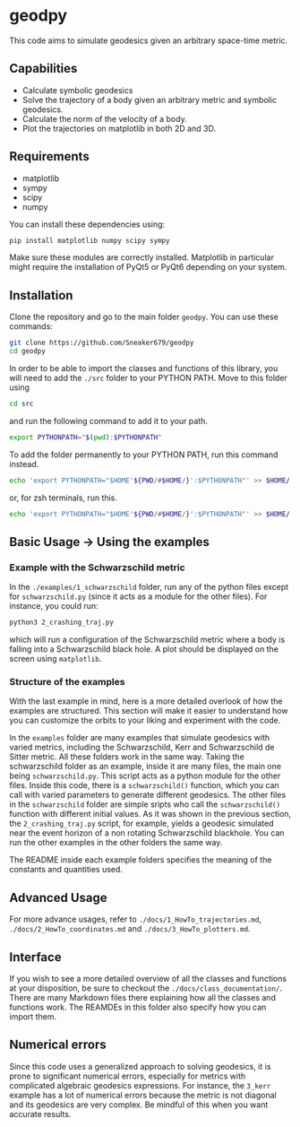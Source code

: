# geodpy
This code aims to simulate geodesics given an arbitrary space-time metric.

## Capabilities
- Calculate symbolic geodesics
- Solve the trajectory of a body given an arbitrary metric and symbolic geodesics.
- Calculate the norm of the velocity of a body.
- Plot the trajectories on matplotlib in both 2D and 3D.

## Requirements
- matplotlib
- sympy
- scipy
- numpy

You can install these dependencies using:
```bash
pip install matplotlib numpy scipy sympy
```

Make sure these modules are correctly installed. Matplotlib in particular might require the installation of PyQt5 or PyQt6 depending on your system.

## Installation
Clone the repository and go to the main folder `geodpy`. You can use these commands:
```bash
git clone https://github.com/Sneaker679/geodpy
cd geodpy
```

In order to be able to import the classes and functions of this library, you will need to add the `./src` folder to your PYTHON PATH. Move to this folder using 
```bash
cd src
```
and run the following command to add it to your path.
```bash
export PYTHONPATH="$(pwd):$PYTHONPATH"
```
To add the folder permanently to your PYTHON PATH, run this command instead.
```bash
echo 'export PYTHONPATH="$HOME'${PWD/#$HOME/}':$PYTHONPATH"' >> $HOME/.bashrc
```
or, for zsh terminals, run this.
```bash
echo 'export PYTHONPATH="$HOME'${PWD/#$HOME/}':$PYTHONPATH"' >> $HOME/.zshrc
```

## Basic Usage -> Using the examples

### Example with the Schwarzschild metric
In the `./examples/1_schwarzschild` folder, run any of the python files except for `schwarzschild.py` (since it acts as a module for the other files). For instance, you could run:
```bash
python3 2_crashing_traj.py
```
which will run a configuration of the Schwarzschild metric where a body is falling into a Schwarzschild black hole. A plot should be displayed on the screen using `matplotlib`.

### Structure of the examples
With the last example in mind, here is a more detailed overlook of how the examples are structured. This section will make it easier to understand how you can customize the orbits to your liking and experiment with the code.

In the `examples` folder are many examples that simulate geodesics with varied metrics, including the Schwarzschild, Kerr and Schwarzschild de Sitter metric. All these folders work in the same way. Taking the schwarzschild folder as an example, inside it are many files, the main one being `schwarzschild.py`. This script acts as a python module for the other files. Inside this code, there is a `schwarzschild()` function, which you can call with varied parameters to generate different geodesics. The other files in the `schwarzschild` folder are simple sripts who call the `schwarzschild()` function with different initial values. As it was shown in the previous section, the `2_crashing_traj.py` script, for example, yields a geodesic simulated near the event horizon of a non rotating Schwarzschild blackhole. You can run the other examples in the other folders the same way.

The README inside each example folders specifies the meaning of the constants and quantities used.

## Advanced Usage
For more advance usages, refer to `./docs/1_HowTo_trajectories.md`, `./docs/2_HowTo_coordinates.md` and `./docs/3_HowTo_plotters.md`.

## Interface
If you wish to see a more detailed overview of all the classes and functions at your disposition, be sure to checkout the `./docs/class_documentation/`. There are many Markdown files there explaining how all the classes and functions work. The REAMDEs in this folder also specify how you can import them.

## Numerical errors
Since this code uses a generalized approach to solving geodesics, it is prone to significant numerical errors, especially for metrics with complicated algebraic geodesics expressions. For instance, the `3_kerr` example has a lot of numerical errors because the metric is not diagonal and its geodesics are very complex. Be mindful of this when you want accurate results.
